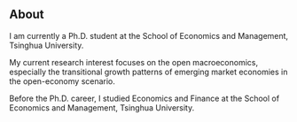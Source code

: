 ## About

I am currently a Ph.D. student at the School of Economics and Management, Tsinghua University.

My current research interest focuses on the open macroeconomics, especially the transitional growth patterns of emerging market economies in the open-economy scenario.

Before the Ph.D. career, I studied Economics and Finance at the School of Economics and Management, Tsinghua University.
